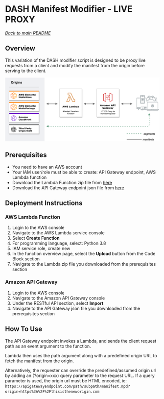 # DASH Manifest Modifier - LIVE PROXY
[*Back to main README*](../README.md)
## Overview
This variation of the DASH modifier script is designed to be proxy live requests from a client and modify the manifest from the origin before serving to the client.

![](images/dash-manifest-live-proxy-architecture.png?width=80pc&classes=border,shadow)

## Prerequisites
* You need to have an AWS account
* Your IAM user/role must be able to create: API Gateway endpoint, AWS Lambda function
* Download the Lambda Function zip file from [here](./dash-manipulator-lambda.zip)
* Download the API Gateway endpoint json file from [here](./api_gateway_template.json)

## Deployment Instructions

### AWS Lambda Function
1. Login to the AWS console
2. Navigate to the AWS Lambda service console
3. Select **Create Function**
4. For programming language, select: Python 3.8
5. IAM service role, create new
6. In the function overview page, select the **Upload** button from the Code Block section
7. Navigate to the Lambda zip file you downloaded from the prerequisites section

### Amazon API Gateway
1. Login to the AWS console
2. Navigate to the Amazon API Gateway console
3. Under the RESTful API section, select **Import**
4. Navigate to the API Gateway json file you downloaded from the prerequisites section


## How To Use

The API Gateway endpoint invokes a Lambda, and sends the client request path as an event argument to the function. 

Lambda then uses the path argument along with a predefined origin URL to fetch the manifest from the origin. 

Alternatively, the requester can override the predefined/assumed origin url by adding an (?origin=xxx) query parameter to the request URL. 
If a query parameter is used, the origin url must be HTML encoded, ie: ```https://apigatewayendpoint.com/path/subpath/manifest.mpd?origin=https%3A%2F%2Fthisistheneworigin.com```
